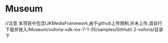 # Museum

//注意
本项目中包含IJKMediaFramework,由于github上传限制,并未上传,请自行下载并拖入/Museum/vuforia-sdk-ios-7-1-35/samples/GitHub\ 2-vuforia/目录下 

